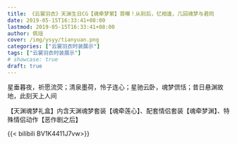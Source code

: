 ```yaml
---
title: 《云裳羽衣》天渊生日CG【魂牵梦萦】首曝！从别后，忆相逢，几回魂梦与君同
date: 2019-05-15T16:33:41+08:00
lastmod: 2019-05-15T16:33:41+08:00
author: 佩瑶
cover: /img/ysyy/tianyuan.png
categories: ["云裳羽衣时装展示"]
tags: ["云裳羽衣时装展示"]
# showcase: true
draft: true
---
```

星垂暮夜，祈愿流荧；清泉墨荷，怜子连心；星驰云卧，魂梦倶恬；昔日悬渊故地，此刻天上人间

<!--more-->

【天渊魂梦礼盒】内含天渊魂梦套装【魂牵莲心】、配套情侣套装【魂牵梦渊】、特殊情侣动作【恶作剧之后】

{{< bilibili BV1K4411J7vw>}}